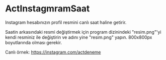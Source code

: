 # ActInstagmramSaat
Instagram hesabınızın profil resmini canlı saat haline getirir.

Saatin arkasındaki resmi değiştirmek için program dizinindeki "resim.png"'yi kendi resminiz ile değiştirin ve adını yine "resim.png" yapın. 800x800px boyutlarında olması gerekir.

Canlı örnek: https://instagram.com/actdeneme
